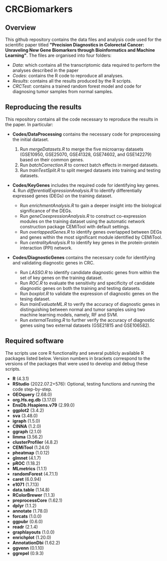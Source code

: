 # CRCBiomarkers

## Overview
This github repository contains the data files and analysis code used for the scientific paper titled **"Precision Diagnostics in Colorectal Cancer: Unraveling New Gene Biomarkers through Bioinformatics and Machine Learning"**.
The files are organised into four folders:
 - *Data*: which contains all the transcriptomic data required to perform the analyses described in the paper
 - *Codes*: contains the R code to reproduce all  analyses.
 - *Results*: contains all the results produced by the R scripts.
 - *CRCTest*: contains a trained random forest model and code for diagnosing tumor samples from normal samples.

## Reproducing the results
This repository contains all the code necessary to reproduce the results in the paper. In particular:
 - **Codes/DataProcessing** contains the necessary code for preprocessing the initial dataset.
   1. Run *mergeDatasets.R* to merge the five microarray datasets (GSE10950, GSE25070, GSE41328, GSE74602, and GSE142279) based on their common genes.
   2. Run *batchCorrection.R* to correct batch effects in merged datasets.
   3. Run *trainTestSplit.R* to split merged datasets into training and testing datasets.
   
 - **Codes/KeyGenes** includes the required code for identifying key genes.
   4. Run *differentialExpressionAnalysis.R* to identify differentially expressed genes (DEGs) on the training dataset.
   - Run *enrichmentAnalysis.R* to gain a deeper insight into the biological significance of the DEGs.
   - Run *geneCoexpressionAnalysis.R* to construct co-expression modules on the training dataset using the automatic network construction package CEMiTool with default settings.
   - Run *overlappedGenes.R* to identify genes overlapped between DEGs and genes within the most significant module identified by CEMiTool.
   - Run *centralityAnalysis.R* to identify key genes in the protein-protein interaction (PPI) network.
   
 - **Codes/DiagnosticGenes** contains the necessary code for identifying and validating diagnostic genes in CRC.
   - Run *LASSO.R* to identify candidate diagnostic genes from within the set of key genes on the training dataset.
   - Run *ROC.R* to evaluate the sensitivity and specificity of candidate diagnostic genes on both the training and testing datasets.
   - Run *boxplot.R* to validate the expression of diagnostic genes on the tesing dataset.
   - Run *trainEvaluateML.R* to verify the accuracy of diagnostic genes in distinguishing between normal and tumor samples using two machine learning models, namely, RF and SVM.
   - Run *externalTesting.R* to further verify the accuracy of diagnostic genes using two external datasets (GSE21815 and GSE106582).
 
## Required software
The scripts use core R functionality and several publicly available R packages listed below. Version numbers in brackets correspond to the versions of the packages that were used to develop and debug these scripts.

 - **R** (4.3.1)
 - **RStudio** (2022.07.2+576): Optional, testing functions and running the code step-by-step.
 - **GEOquery** (2.68.0)
 - **org.Hs.eg.db** (3.17.0)
 - **EnsDb.Hsapiens.v79** (2.99.0)
 - **ggplot2** (3.4.2)
 - **sva** (3.48.0)
 - **igraph** (1.5.0)
 - **CINNA** (1.2.0)
 - **ggraph** (2.1.0)
 - **limma** (3.56.2)
 - **clusterProfiler** (4.8.2)
 - **CEMiTool** (1.24.0)
 - **pheatmap** (1.0.12)
 - **glmnet** (4.1.7)
 - **pROC** (1.18.2)
 - **MLmetrics** (1.1.1)
 - **randomForest** (4.7.1.1)
 - **caret** (6.0.94)
 - **e1071** (1.7.13)
 - **data.table** (1.14.8)
 - **RColorBrewer** (1.1.3)
 - **preprocessCore** (1.62.1)
 - **dplyr** (1.1.2)
 - **annotate** (1.78.0)
 - **forcats** (1.0.0)
 - **ggpubr** (0.6.0)
 - **readr** (2.1.4)
 - **graphlayouts** (1.0.0)
 - **enrichplot** (1.20.0)
 - **AnnotationDbi** (1.62.2)
 - **ggvenn** (0.1.10)
 - **ggrepel** (0.9.3)